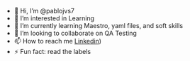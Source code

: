 - 👋 Hi, I’m @pablojvs7
- 👀 I’m interested in Learning
- 🌱 I’m currently learning Maestro, yaml files, and soft skills
- 💞️ I’m looking to collaborate on QA Testing
- 📫 How to reach me [Linkedin](https://www.linkedin.com/in/pablo-villeda-seo-social-media/)) 
- ⚡ Fun fact: read the labels

<!---
pablojvs7/pablojvs7 is a ✨ special ✨ repository because its `README.md` (this file) appears on your GitHub profile.
You can click the Preview link to take a look at your changes.
--->

